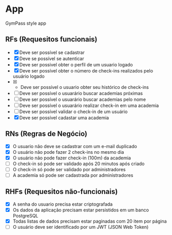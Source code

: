 # App

GymPass style app

## RFs (Requesitos funcionais)

 - [x] Deve ser possível se cadastrar
 - [x] Deve se possível se autenticar
 - [x] Deve ser possivel obter o perfil de um usuario logado
 - [x] Deve ser possível obter o número de check-ins realizados pelo usuário logado
 - [x] - Deve ser possível o usuario obter seu histórico de check-ins
 - [ ] Deve ser possível o usuarário buscar academias próximas
 - [ ] Deve ser possível o usuarário buscar academias pelo nome
 - [ ] Deve ser possível o usuarário realizar check-in em uma academia
 - [ ] Deve ser possível validar o check-in de um usuário
 - [x] Deve ser possível cadastar uma academia

## RNs (Regras de Negócio)

- [x] O usuario não deve se cadastrar com um e-mail duplicado
- [x] O usuário não pode fazer 2 check-ins no mesmo dia
- [x] O usuário não pode fazer check-in (100m) da academia
- [ ] O check-in só pode ser validado após 20 minutos após criado
- [ ] O check-in só pode ser validado por administradores
- [ ] A academia só pode ser cadastrada por administradores

## RHFs (Requesitos não-funcionais)

- [x] A senha do usuario precisa estar criptografada
- [x] Os dados da aplicação precisam estar persistidos em um banco PostgreSQL
- [x] Todas listas de dados precisam estar paginadas com 20 item por página
- [ ] O usuário deve ser identificado por um JWT (JSON Web Token)